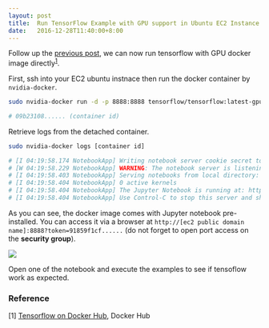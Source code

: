 ```yaml
---
layout: post
title:  Run TensorFlow Example with GPU support in Ubuntu EC2 Instance
date:   2016-12-28T11:40:00+8:00
---
```


Follow up the [previous post]({{site.baseurl}}/2016/12/17/install-nvidia-gpu-driver-and-nvidia-docker-in-ubuntu-ec2-instance/), we can now run tensorflow with GPU docker image directly<sup>[1](#1)</sup>.

First, ssh into your EC2 ubuntu instnace then run the docker container by `nvidia-docker`.

```bash
sudo nvidia-docker run -d -p 8888:8888 tensorflow/tensorflow:latest-gpu

# 09b23108...... (container id)
```

Retrieve logs from the detached container.

```bash
sudo nvidia-docker logs [container id]

# [I 04:19:58.174 NotebookApp] Writing notebook server cookie secret to /root/.local/share/jupyter/runtime/notebook_cookie_secret
# [W 04:19:58.229 NotebookApp] WARNING: The notebook server is listening on all IP addresses and not using encryption. This is not recommended.
# [I 04:19:58.403 NotebookApp] Serving notebooks from local directory: /notebooks
# [I 04:19:58.404 NotebookApp] 0 active kernels
# [I 04:19:58.404 NotebookApp] The Jupyter Notebook is running at: http://[all ip addresses on your system]:8888/?token=91859f1cf......
# [I 04:19:58.404 NotebookApp] Use Control-C to stop this server and shut down all kernels (twice to skip confirmation).
```

As you can see, the docker image comes with Jupyter notebook pre-installed. You can access it via a browser at `http://[ec2 public domain name]:8888?token=91859f1cf......` (do not forget to open port access on the **security group**).

![]({{site.baseurl}}/images/jupyter-notebook-with-tensorflow-example.png)

Open one of the notebook and execute the examples to see if tensoflow work as expected.

### Reference
[<a name="1">1</a>] [Tensorflow on Docker Hub](https://hub.docker.com/u/tensorflow/), Docker Hub
